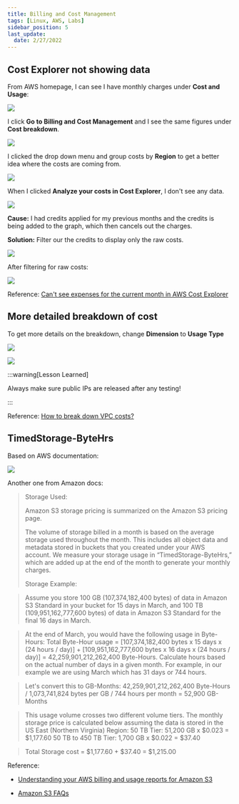 ```yaml
---
title: Billing and Cost Management
tags: [Linux, AWS, Labs]
sidebar_position: 5
last_update:
  date: 2/27/2022
---
```


## Cost Explorer not showing data

From AWS homepage, I can see I have monthly charges under **Cost and Usage**:

![](/img/docs/1030-aws-bill-cost-and-usage-widget-display.png)

I click **Go to Billing and Cost Management** and I see the same figures under **Cost breakdown**.

![](/img/docs/1030-aws-bill-cost-breakdown-widget.png)

I clicked the drop down menu and group costs by **Region** to get a better idea where the costs are coming from.

![](/img/docs/1030-aws-bill-cost-breakdown-widget-group-by-cost.png)

When I clicked **Analyze your costs in Cost Explorer**, I don't see any data.

![](/img/docs/1030-aws-bill-cost-and-usage-report-no-data.png)

**Cause:** I had credits applied for my previous months and the credits is being added to the graph, which then cancels out the charges.

**Solution:** Filter our the credits to display only the raw costs. 

![](/img/docs/1030-aws-bill-cost-and-usage-report-filter-exclude-credits.png)

After filtering for raw costs:

![](/img/docs/1030-aws-bill-cost-and-usage-report-filter-exclude-credits-now-showing-data.png)



Reference: [Can't see expenses for the current month in AWS Cost Explorer](https://repost.aws/questions/QU0uld0afHT5iXsN70jSVmcQ/can-t-see-expenses-for-the-current-month-in-aws-cost-explorer)


## More detailed breakdown of cost 


To get more details on the breakdown, change **Dimension** to **Usage Type**

![](/img/docs/1030-aws-bill-cost-and-usage-report-filter-dimension-to-usage-type.png)

![](/img/docs/1030-aws-bill-cost-and-usage-report-filter-dimension-to-usage-type-now-showing-detailed-breakdown.png)


:::warning[Lesson Learned]

Always make sure public IPs are released after any testing!

:::



Reference: [How to break down VPC costs?](https://repost.aws/questions/QUelBAhchWSm-9IcmSv3IybQ/how-to-break-down-vpc-costs)


## TimedStorage-ByteHrs

Based on AWS documentation:

![](/img/docs/1030-aws-bill-TimedStorage-ByteHrs.png)

Another one from Amazon docs:

> Storage Used:
>
> Amazon S3 storage pricing is summarized on the Amazon S3 pricing page.
>
> The volume of storage billed in a month is based on the average storage used throughout the month. This includes all object data and metadata stored in buckets that you created under your AWS account. We measure your storage usage in “TimedStorage-ByteHrs,” which are added up at the end of the month to generate your monthly charges.
>
> Storage Example:

> Assume you store 100 GB (107,374,182,400 bytes) of data in Amazon S3 Standard in your bucket for 15 days in March, and 100 TB (109,951,162,777,600 bytes) of data in Amazon S3 Standard for the final 16 days in March.

> At the end of March, you would have the following usage in Byte-Hours: Total Byte-Hour usage = [107,374,182,400 bytes x 15 days x (24 hours / day)] + [109,951,162,777,600 bytes x 16 days x (24 hours / day)] = 42,259,901,212,262,400 Byte-Hours. Calculate hours based on the actual number of days in a given month. For example, in our example we are using March which has 31 days or 744 hours.

> Let's convert this to GB-Months: 42,259,901,212,262,400 Byte-Hours / 1,073,741,824 bytes per GB / 744 hours per month = 52,900 GB-Months

> This usage volume crosses two different volume tiers. The monthly storage price is calculated below assuming the data is stored in the US East (Northern Virginia) Region: 50 TB Tier: 51,200 GB x $0.023 = $1,177.60 50 TB to 450 TB Tier: 1,700 GB x $0.022 = $37.40

> Total Storage cost = $1,177.60 + $37.40 = $1,215.00

Reference: 

- [Understanding your AWS billing and usage reports for Amazon S3](https://docs.aws.amazon.com/AmazonS3/latest/userguide/aws-usage-report-understand.html)

- [Amazon S3 FAQs](https://aws.amazon.com/s3/faqs/#How_much_does_Amazon_S3_cost)

